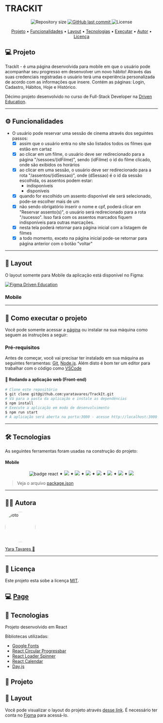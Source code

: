 # TRACKIT

<p align="center">
  <img alt="Repository size" src="https://img.shields.io/github/repo-size/yaratavares/TrackIt">
  <a href="https://github.com/yaratavares/CineFlex/commits/main">
    <img alt="GitHub last commit" src="https://img.shields.io/github/last-commit/yaratavares/TrackIt">
  </a>
   <img alt="License" src="https://img.shields.io/badge/license-MIT-brightgreen"></p>

<p align="center">
 <a href="#-sobre-o-projeto">Projeto</a> •
 <a href="#-funcionalidades">Funcionalidades</a> •
 <a href="#-layout">Layout</a> • 
 <a href="#-tecnologias">Tecnologias</a> • 
  <a href="#-executar">Executar</a> • 
 <a href="#-autor">Autor</a> • 
 <a href="#user-content--licença">Licença</a>
</p>

## 💻 Projeto

TrackIt - é uma página desenvolvida para mobile em que o usuário pode acompanhar seu progresso em desenvolver um novo hábito!
Através das suas credenciais registradas o usuário terá uma experiência personalizada de acordo com as informações que insere. Contém as páginas: Login, Cadastro, Hábitos, Hoje e Histórico.

Décimo projeto desenvolvido no curso de Full-Stack Developer na [Driven Education](https://www.driven.com.br/).

---

## ⚙️ Funcionalidades

- O usuário pode reservar uma sessão de cinema através dos seguintes passos:
  - [x] assim que o usuário entra no site são listados todos os filmes que estão em cartaz
  - [x] ao clicar em um filme, o usuário deve ser redirecionado para a página "/sessoes/(idFilme)", sendo (idFilme) o id do filme clicado, onde são exibidos os horários
  - [x] ao clicar em uma sessão, o usuário deve ser redirecionado para a rota "/assentos/(idSessao)", onde (dSessao) é o id da sessão escolhida, os assentos podem estar:
    - indisponíveis
    - disponíveis
  - [x] quando for escolhido um assento disponível ele será selecionado, pode-se escolher mais de um
  - [x] não sendo obrigatório inserir o nome e cpf, poderá clicar em "Reservar assento(s)", o usuário será redirecionado para a rota "/sucesso". Isso fará com os assentos marcados fiquem indisponíveis para outras marcações.
  - [x] nesta tela poderá retornar para página inicial com a listagem de filmes
  - [x] a todo momento, exceto na página inicial pode-se retornar para página anterior com o botão "voltar"

---

## 🎨 Layout

O layout somente para Mobile da aplicação está disponível no Figma:

<a href="https://www.figma.com/file/vlmWGAw6f8sguBNgYkN55o/TrackIt-(Copy)">
<img alt="Figma Driven Education" src="https://img.shields.io/badge/Acessar%20Layout%20-Figma-%2304D361">
</a>

### Mobile

---

## 🚀 Como executar o projeto

Você pode somente acessar a [página](https://track-it-f0ue8uyrw-yaratavares.vercel.app/) ou instalar na sua máquina como seguem as instruções a seguir:

### Pré-requisitos

Antes de começar, você vai precisar ter instalado em sua máquina as seguintes ferramentas:
[Git](https://git-scm.com), [Node.js](https://nodejs.org/en/).
Além disto é bom ter um editor para trabalhar com o código como [VSCode](https://code.visualstudio.com/)

#### 🧭 Rodando a aplicação web (Front-end)

```bash
# Clone este repositório
$ git clone git@github.com:yaratavares/TrackIt.git
# Vá para a pasta da aplicação e instale as dependências
$ npm install
# Execute a aplicação em modo de desenvolvimento
$ npm run start
# A aplicação será aberta na porta:3000 - acesse http://localhost:3000
```

---

## 🛠 Tecnologias

As seguintes ferramentas foram usadas na construção do projeto:

#### **Mobile**

<p align="center">
<a src="https://reactjs.org/">
<img src="https://img.shields.io/badge/React-20232A?style=for-the-badge&logo=react&logoColor=61DAFB" alt="badge react"/> </a> ✦ <a src="https://github.com/ReactTraining/react-router/tree/master/packages/react-router-dom"><img src="https://img.shields.io/badge/React_Router-CA4245?style=for-the-badge&logo=react-router&logoColor=white"/></a> ✦ <a src="https://styled-components.com/"><img src="https://img.shields.io/badge/styled--components-DB7093?style=for-the-badge&logo=styled-components&logoColor=white"/></a>
✦ <a src="https://axios-http.com/"><img src="https://img.shields.io/badge/Axios-6F63E7?style=for-the-badge"/></a> ✦ <a src="https://https://day.js.org/"><img src="https://img.shields.io/badge/Day.js-F35C4B?style=for-the-badge"/></a> ✦ <a src="https://github.com/wojtekmaj/react-calendar"><img src="https://img.shields.io/badge/React Calendar-B93218?style=for-the-badge"/></a> ✦ <a src="https://mhnpd.github.io/react-loader-spinner/"><img src="https://img.shields.io/badge/React Loader Spinner-000000?style=for-the-badge"/></a> ✦ <a src="https://github.com/kevinsqi/react-circular-progressbar"><img src="https://img.shields.io/badge/React Circular ProgressBar-3E98C7?style=for-the-badge"/></a>
</p>

> Veja o arquivo [package.json](https://github.com/yaratavares/TrackIt/package.json)

---

## 🧜‍♀️ Autora

<a href="https://www.linkedin.com/in/yaracristinatavares/" >
 <img style="border-radius: 50%" src="https://avatars.githubusercontent.com/u/91642311?v=4" width="100px;" alt="foto"/>
 <p>Yara Tavares 🚀</p>
</a>
  
---

## 📝 Licença

Este projeto esta sobe a licença [MIT](./LICENSE).

## 💻 [Page](https://track-it-1zspg6n77-yaratavares.vercel.app/hoje)

## 🚀 Tecnologias

Projeto desenvolvido em React

Bibliotecas utilizadas:

- [Google Fonts](https://fonts.google.com/)
- [React Circular Progressbar](https://github.com/kevinsqi/react-circular-progressbar)
- [React Loader Spinner](https://mhnpd.github.io/react-loader-spinner/)
- [React Calendar](https://github.com/wojtekmaj/react-calendar#readme)
- [Day.js](https://day.js.org/)

## 📝 Projeto

## 🔖 Layout

Você pode visualizar o layout do projeto através [desse link](https://www.figma.com/file/3r8MSf9dIPuFlvZHuHTZXF/TrackIt?node-id=0%3A1). É necessário ter conta no [Figma](https://figma.com) para acessá-lo.
